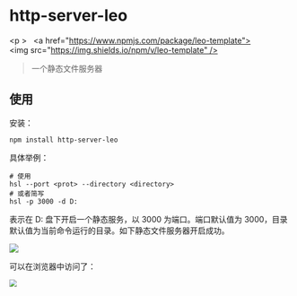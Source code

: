 # http-server-leo

<p >
  <a href="https://www.npmjs.com/package/leo-template"><img src="https://img.shields.io/npm/v/leo-template" /></a>
</p>



> 一个静态文件服务器



## 使用

安装：

```shell
npm install http-server-leo
```



具体举例：

```shell
# 使用
hsl --port <prot> --directory <directory>
# 或者简写
hsl -p 3000 -d D: 
```

表示在 D: 盘下开启一个静态服务，以 3000 为端口。端口默认值为 3000，目录默认值为当前命令运行的目录。如下静态文件服务器开启成功。

![](https://github.com/leoChenKg/http-server-leo/blob/main/example.png?raw=true)

可以在浏览器中访问了：

<img src="https://github.com/leoChenKg/http-server-leo/blob/main/example1.png?raw=true" style="zoom:80%;" />
